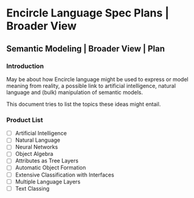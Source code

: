 Encircle Language Spec Plans | Broader View
===========================================

Semantic Modeling | Broader View | Plan
---------------------------------------

### Introduction

May be about how Encircle language might be used to express or model meaning from reality, a possible link to artificial intelligence, natural language and (bulk) manipulation of semantic models.

This document tries to list the topics these ideas might entail.

### Product List

- [ ] Artificial Intelligence
- [ ] Natural Language
- [ ] Neural Networks
- [ ] Object Algebra
- [ ] Attributes as Tree Layers
- [ ] Automatic Object Formation
- [ ] Extensive Classification with Interfaces
- [ ] Multiple Language Layers
- [ ] Text Classing